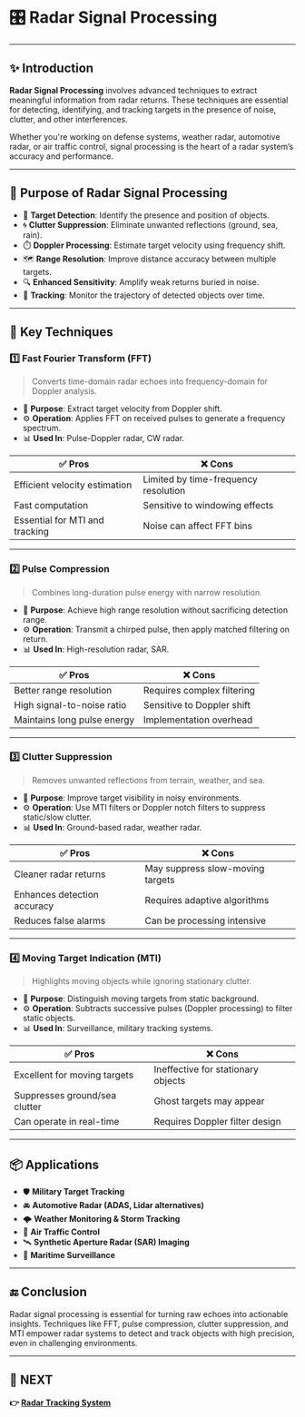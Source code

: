 # 🎛️ Radar Signal Processing

---

## ✨ Introduction

**Radar Signal Processing** involves advanced techniques to extract meaningful information from radar returns. These techniques are essential for detecting, identifying, and tracking targets in the presence of noise, clutter, and other interferences.

Whether you're working on defense systems, weather radar, automotive radar, or air traffic control, signal processing is the heart of a radar system’s accuracy and performance.

---

## 🔹 Purpose of Radar Signal Processing

- 🎯 **Target Detection**: Identify the presence and position of objects.
- 🌀 **Clutter Suppression**: Eliminate unwanted reflections (ground, sea, rain).
- ⏱️ **Doppler Processing**: Estimate target velocity using frequency shift.
- 🗺️ **Range Resolution**: Improve distance accuracy between multiple targets.
- 🔍 **Enhanced Sensitivity**: Amplify weak returns buried in noise.
- 📡 **Tracking**: Monitor the trajectory of detected objects over time.

---

## 🧠 Key Techniques

### 1️⃣ **Fast Fourier Transform (FFT)**

> Converts time-domain radar echoes into frequency-domain for Doppler analysis.

- 📌 **Purpose**: Extract target velocity from Doppler shift.
- ⚙️ **Operation**: Applies FFT on received pulses to generate a frequency spectrum.
- 📊 **Used In**: Pulse-Doppler radar, CW radar.

| ✅ Pros                     | ❌ Cons                           |
|-----------------------------|-----------------------------------|
| Efficient velocity estimation | Limited by time-frequency resolution |
| Fast computation            | Sensitive to windowing effects   |
| Essential for MTI and tracking | Noise can affect FFT bins        |

---

### 2️⃣ **Pulse Compression**

> Combines long-duration pulse energy with narrow resolution.

- 📌 **Purpose**: Achieve high range resolution without sacrificing detection range.
- ⚙️ **Operation**: Transmit a chirped pulse, then apply matched filtering on return.
- 📊 **Used In**: High-resolution radar, SAR.

| ✅ Pros                     | ❌ Cons                           |
|-----------------------------|-----------------------------------|
| Better range resolution      | Requires complex filtering       |
| High signal-to-noise ratio   | Sensitive to Doppler shift       |
| Maintains long pulse energy  | Implementation overhead          |

---

### 3️⃣ **Clutter Suppression**

> Removes unwanted reflections from terrain, weather, and sea.

- 📌 **Purpose**: Improve target visibility in noisy environments.
- ⚙️ **Operation**: Use MTI filters or Doppler notch filters to suppress static/slow clutter.
- 📊 **Used In**: Ground-based radar, weather radar.

| ✅ Pros                     | ❌ Cons                           |
|-----------------------------|-----------------------------------|
| Cleaner radar returns        | May suppress slow-moving targets |
| Enhances detection accuracy  | Requires adaptive algorithms     |
| Reduces false alarms         | Can be processing intensive      |

---

### 4️⃣ **Moving Target Indication (MTI)**

> Highlights moving objects while ignoring stationary clutter.

- 📌 **Purpose**: Distinguish moving targets from static background.
- ⚙️ **Operation**: Subtracts successive pulses (Doppler processing) to filter static objects.
- 📊 **Used In**: Surveillance, military tracking systems.

| ✅ Pros                     | ❌ Cons                           |
|-----------------------------|-----------------------------------|
| Excellent for moving targets | Ineffective for stationary objects |
| Suppresses ground/sea clutter| Ghost targets may appear         |
| Can operate in real-time     | Requires Doppler filter design   |

---

## 📦 Applications

- 🛡️ **Military Target Tracking**
- 🚘 **Automotive Radar (ADAS, Lidar alternatives)**
- 🌩️ **Weather Monitoring & Storm Tracking**
- 🛫 **Air Traffic Control**
- 🛰️ **Synthetic Aperture Radar (SAR) Imaging**
- 🌊 **Maritime Surveillance**

---

## 🔚 Conclusion

Radar signal processing is essential for turning raw echoes into actionable insights. Techniques like FFT, pulse compression, clutter suppression, and MTI empower radar systems to detect and track objects with high precision, even in challenging environments.

---

## 🔹 NEXT  
**👉 [Radar Tracking System ](../Tracking)**
